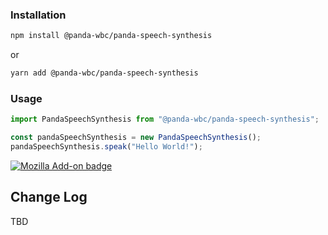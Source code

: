 ### Installation
```bash
npm install @panda-wbc/panda-speech-synthesis
```

or 

```bash
yarn add @panda-wbc/panda-speech-synthesis
```

### Usage

```javascript
import PandaSpeechSynthesis from "@panda-wbc/panda-speech-synthesis";

const pandaSpeechSynthesis = new PandaSpeechSynthesis();
pandaSpeechSynthesis.speak("Hello World!");
```

[<img alt="Mozilla Add-on badge" src="https://img.shields.io/badge/version-v1.0.0-orange?style=for-the-badge">](./package.json)

## Change Log

TBD